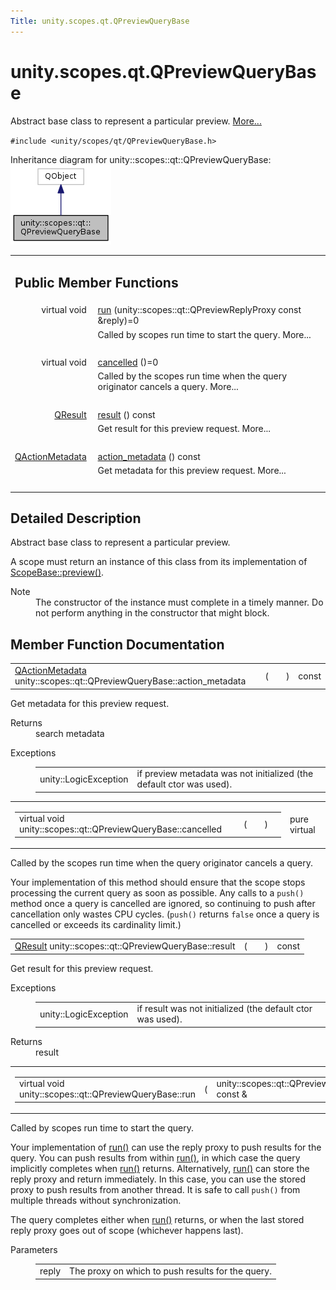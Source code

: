 ```yaml
---
Title: unity.scopes.qt.QPreviewQueryBase
---
```


# unity.scopes.qt.QPreviewQueryBase

<p>Abstract base class to represent a particular preview.  
<a href="#details">More...</a></p>
<p><code>#include &lt;unity/scopes/qt/QPreviewQueryBase.h&gt;</code></p>
Inheritance diagram for unity::scopes::qt::QPreviewQueryBase:
<img src="../../../media/classunity_1_1scopes_1_1qt_1_1_q_preview_query_base__inherit__graph.png" border="0" alt="Inheritance graph"/>
<table class="memberdecls">
<tr class="heading"><td colspan="2"><h2 class="groupheader">
Public Member Functions</h2></td></tr>
<tr class="memitem:ad78a0506cb7e2522fc351bfb70ba45dc"><td class="memItemLeft" align="right" valign="top">virtual void&#160;</td><td class="memItemRight" valign="bottom"><a class="el" href="#ad78a0506cb7e2522fc351bfb70ba45dc">run</a> (unity::scopes::qt::QPreviewReplyProxy const &amp;reply)=0</td></tr>
<tr class="memdesc:ad78a0506cb7e2522fc351bfb70ba45dc"><td class="mdescLeft">&#160;</td><td class="mdescRight">Called by scopes run time to start the query.  More...<br /></td></tr>
<tr class="separator:ad78a0506cb7e2522fc351bfb70ba45dc"><td class="memSeparator" colspan="2">&#160;</td></tr>
<tr class="memitem:a9940e957abbea418e3e5975da60afda7"><td class="memItemLeft" align="right" valign="top">virtual void&#160;</td><td class="memItemRight" valign="bottom"><a class="el" href="#a9940e957abbea418e3e5975da60afda7">cancelled</a> ()=0</td></tr>
<tr class="memdesc:a9940e957abbea418e3e5975da60afda7"><td class="mdescLeft">&#160;</td><td class="mdescRight">Called by the scopes run time when the query originator cancels a query.  More...<br /></td></tr>
<tr class="separator:a9940e957abbea418e3e5975da60afda7"><td class="memSeparator" colspan="2">&#160;</td></tr>
<tr class="memitem:ac2085be111dbd8e624af95d0205efc75"><td class="memItemLeft" align="right" valign="top"><a class="el" href="unity.scopes.qt.QResult.md">QResult</a>&#160;</td><td class="memItemRight" valign="bottom"><a class="el" href="#ac2085be111dbd8e624af95d0205efc75">result</a> () const </td></tr>
<tr class="memdesc:ac2085be111dbd8e624af95d0205efc75"><td class="mdescLeft">&#160;</td><td class="mdescRight">Get result for this preview request.  More...<br /></td></tr>
<tr class="separator:ac2085be111dbd8e624af95d0205efc75"><td class="memSeparator" colspan="2">&#160;</td></tr>
<tr class="memitem:a6fe3ece7ffc9258e9c9fc17ac3bb8f5e"><td class="memItemLeft" align="right" valign="top"><a class="el" href="unity.scopes.qt.QActionMetadata.md">QActionMetadata</a>&#160;</td><td class="memItemRight" valign="bottom"><a class="el" href="#a6fe3ece7ffc9258e9c9fc17ac3bb8f5e">action_metadata</a> () const </td></tr>
<tr class="memdesc:a6fe3ece7ffc9258e9c9fc17ac3bb8f5e"><td class="mdescLeft">&#160;</td><td class="mdescRight">Get metadata for this preview request.  More...<br /></td></tr>
<tr class="separator:a6fe3ece7ffc9258e9c9fc17ac3bb8f5e"><td class="memSeparator" colspan="2">&#160;</td></tr>
</table>
<a name="details" id="details"></a><h2 class="groupheader">Detailed Description</h2>
<p>Abstract base class to represent a particular preview. </p>
<p>A scope must return an instance of this class from its implementation of <a class="el" href="unity.scopes.ScopeBase.md#a154b9b4cfc0f40572cfec60dd819396f" title="Invoked when a scope is requested to create a preview for a particular result. ">ScopeBase::preview()</a>.</p>
<dl class="section note"><dt>Note</dt><dd>The constructor of the instance must complete in a timely manner. Do not perform anything in the constructor that might block. </dd></dl>
<h2 class="groupheader">Member Function Documentation</h2>
<table class="memname">
<tr>
<td class="memname"><a class="el" href="unity.scopes.qt.QActionMetadata.md">QActionMetadata</a> unity::scopes::qt::QPreviewQueryBase::action_metadata </td>
<td>(</td>
<td class="paramname"></td><td>)</td>
<td> const</td>
</tr>
</table>
<p>Get metadata for this preview request. </p>
<dl class="section return"><dt>Returns</dt><dd>search metadata </dd></dl>
<dl class="exception"><dt>Exceptions</dt><dd>
<table class="exception">
<tr><td class="paramname">unity::LogicException</td><td>if preview metadata was not initialized (the default ctor was used). </td></tr>
</table>
</dd>
</dl>
<table class="mlabels">
<tr>
<td class="mlabels-left">
<table class="memname">
<tr>
<td class="memname">virtual void unity::scopes::qt::QPreviewQueryBase::cancelled </td>
<td>(</td>
<td class="paramname"></td><td>)</td>
<td></td>
</tr>
</table>
</td>
<td class="mlabels-right">
<span class="mlabels"><span class="mlabel">pure virtual</span></span>  </td>
</tr>
</table>
<p>Called by the scopes run time when the query originator cancels a query. </p>
<p>Your implementation of this method should ensure that the scope stops processing the current query as soon as possible. Any calls to a <code>push()</code> method once a query is cancelled are ignored, so continuing to push after cancellation only wastes CPU cycles. (<code>push()</code> returns <code>false</code> once a query is cancelled or exceeds its cardinality limit.) </p>
<table class="memname">
<tr>
<td class="memname"><a class="el" href="unity.scopes.qt.QResult.md">QResult</a> unity::scopes::qt::QPreviewQueryBase::result </td>
<td>(</td>
<td class="paramname"></td><td>)</td>
<td> const</td>
</tr>
</table>
<p>Get result for this preview request. </p>
<dl class="exception"><dt>Exceptions</dt><dd>
<table class="exception">
<tr><td class="paramname">unity::LogicException</td><td>if result was not initialized (the default ctor was used). </td></tr>
</table>
</dd>
</dl>
<dl class="section return"><dt>Returns</dt><dd>result </dd></dl>
<table class="mlabels">
<tr>
<td class="mlabels-left">
<table class="memname">
<tr>
<td class="memname">virtual void unity::scopes::qt::QPreviewQueryBase::run </td>
<td>(</td>
<td class="paramtype">unity::scopes::qt::QPreviewReplyProxy const &amp;&#160;</td>
<td class="paramname"><em>reply</em></td><td>)</td>
<td></td>
</tr>
</table>
</td>
<td class="mlabels-right">
<span class="mlabels"><span class="mlabel">pure virtual</span></span>  </td>
</tr>
</table>
<p>Called by scopes run time to start the query. </p>
<p>Your implementation of <a class="el" href="#ad78a0506cb7e2522fc351bfb70ba45dc" title="Called by scopes run time to start the query. ">run()</a> can use the reply proxy to push results for the query. You can push results from within <a class="el" href="#ad78a0506cb7e2522fc351bfb70ba45dc" title="Called by scopes run time to start the query. ">run()</a>, in which case the query implicitly completes when <a class="el" href="#ad78a0506cb7e2522fc351bfb70ba45dc" title="Called by scopes run time to start the query. ">run()</a> returns. Alternatively, <a class="el" href="#ad78a0506cb7e2522fc351bfb70ba45dc" title="Called by scopes run time to start the query. ">run()</a> can store the reply proxy and return immediately. In this case, you can use the stored proxy to push results from another thread. It is safe to call <code>push()</code> from multiple threads without synchronization.</p>
<p>The query completes either when <a class="el" href="#ad78a0506cb7e2522fc351bfb70ba45dc" title="Called by scopes run time to start the query. ">run()</a> returns, or when the last stored reply proxy goes out of scope (whichever happens last).</p>
<dl class="params"><dt>Parameters</dt><dd>
<table class="params">
<tr><td class="paramname">reply</td><td>The proxy on which to push results for the query. </td></tr>
</table>
</dd>
</dl>
